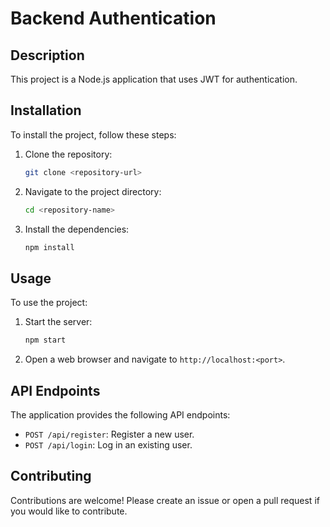 # Backend Authentication

## Description
This project is a Node.js application that uses JWT for authentication.

## Installation
To install the project, follow these steps:

1. Clone the repository:
    ```bash
    git clone <repository-url>
    ```
2. Navigate to the project directory:
    ```bash
    cd <repository-name>
    ```
3. Install the dependencies:
    ```bash
    npm install
    ```

## Usage
To use the project:

1. Start the server:
    ```bash
    npm start
    ```
2. Open a web browser and navigate to `http://localhost:<port>`.

## API Endpoints
The application provides the following API endpoints:

- `POST /api/register`: Register a new user.
- `POST /api/login`: Log in an existing user.

## Contributing
Contributions are welcome! Please create an issue or open a pull request if you would like to contribute.

